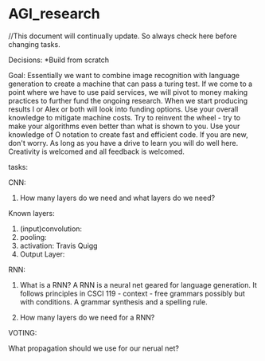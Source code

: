 # AGI_research
//This document will continually update. So always check here before changing tasks.

Decisions:
*Build from scratch

Goal:
Essentially we want to combine image recognition with language generation to create a machine that can pass a turing test. If we come to a point where we have to use paid services, we will pivot to money making practices to further fund the ongoing research. When we start producing results I or Alex or both will look into funding options. Use your overall knowledge to mitigate machine costs. Try to reinvent the wheel - try to make your algorithms even better than what is shown to you. Use your knowledge of O notation to create fast and efficient code. If you are new, don't worry. As long as you have a drive to learn you will do well here. Creativity is welcomed and all feedback is welcomed. 

tasks:

CNN:

1. How many layers do we need and what layers do we need?

Known layers:

1. (input)convolution:
2. pooling:
3. activation: Travis Quigg
4. Output Layer:

RNN:

1. What is a RNN?
 A RNN is a neural net geared for language generation. It follows principles in CSCI 119 - context - free grammars possibly but with conditions. A grammar synthesis and a spelling   rule.
 
2. How many layers do we need for a RNN?

VOTING:

What propagation should we use for our nerual net?

